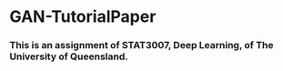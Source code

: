 # GAN-TutorialPaper
### This is an assignment of STAT3007, Deep Learning, of The University of Queensland.
